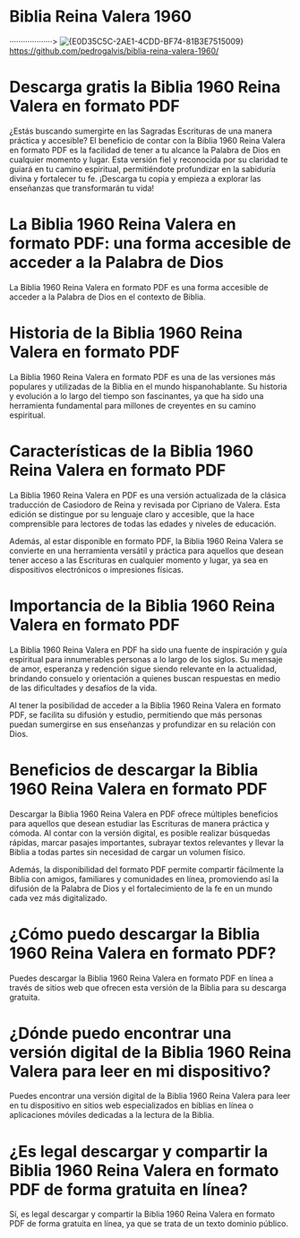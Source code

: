 # Biblia Reina Valera 1960 


···················>  ![{E0D35C5C-2AE1-4CDD-BF74-81B3E7515009}](https://github.com/user-attachments/assets/62a0bee7-147c-47ee-9d7c-1fa6fbe77116)
https://github.com/pedrogalvis/biblia-reina-valera-1960/

# Descarga gratis la Biblia 1960 Reina Valera en formato PDF
¿Estás buscando sumergirte en las Sagradas Escrituras de una manera práctica y accesible? El beneficio de contar con la Biblia 1960 Reina Valera en formato PDF es la facilidad de tener a tu alcance la Palabra de Dios en cualquier momento y lugar. Esta versión fiel y reconocida por su claridad te guiará en tu camino espiritual, permitiéndote profundizar en la sabiduría divina y fortalecer tu fe. ¡Descarga tu copia y empieza a explorar las enseñanzas que transformarán tu vida!

# La Biblia 1960 Reina Valera en formato PDF: una forma accesible de acceder a la Palabra de Dios
La Biblia 1960 Reina Valera en formato PDF es una forma accesible de acceder a la Palabra de Dios en el contexto de Biblia.

# Historia de la Biblia 1960 Reina Valera en formato PDF
La Biblia 1960 Reina Valera en formato PDF es una de las versiones más populares y utilizadas de la Biblia en el mundo hispanohablante. Su historia y evolución a lo largo del tiempo son fascinantes, ya que ha sido una herramienta fundamental para millones de creyentes en su camino espiritual.

# Características de la Biblia 1960 Reina Valera en formato PDF
La Biblia 1960 Reina Valera en PDF es una versión actualizada de la clásica traducción de Casiodoro de Reina y revisada por Cipriano de Valera. Esta edición se distingue por su lenguaje claro y accesible, que la hace comprensible para lectores de todas las edades y niveles de educación.

Además, al estar disponible en formato PDF, la Biblia 1960 Reina Valera se convierte en una herramienta versátil y práctica para aquellos que desean tener acceso a las Escrituras en cualquier momento y lugar, ya sea en dispositivos electrónicos o impresiones físicas.

# Importancia de la Biblia 1960 Reina Valera en formato PDF
La Biblia 1960 Reina Valera en PDF ha sido una fuente de inspiración y guía espiritual para innumerables personas a lo largo de los siglos. Su mensaje de amor, esperanza y redención sigue siendo relevante en la actualidad, brindando consuelo y orientación a quienes buscan respuestas en medio de las dificultades y desafíos de la vida.

Al tener la posibilidad de acceder a la Biblia 1960 Reina Valera en formato PDF, se facilita su difusión y estudio, permitiendo que más personas puedan sumergirse en sus enseñanzas y profundizar en su relación con Dios.

# Beneficios de descargar la Biblia 1960 Reina Valera en formato PDF
Descargar la Biblia 1960 Reina Valera en PDF ofrece múltiples beneficios para aquellos que desean estudiar las Escrituras de manera práctica y cómoda. Al contar con la versión digital, es posible realizar búsquedas rápidas, marcar pasajes importantes, subrayar textos relevantes y llevar la Biblia a todas partes sin necesidad de cargar un volumen físico.

Además, la disponibilidad del formato PDF permite compartir fácilmente la Biblia con amigos, familiares y comunidades en línea, promoviendo así la difusión de la Palabra de Dios y el fortalecimiento de la fe en un mundo cada vez más digitalizado.

# ¿Cómo puedo descargar la Biblia 1960 Reina Valera en formato PDF?
Puedes descargar la Biblia 1960 Reina Valera en formato PDF en línea a través de sitios web que ofrecen esta versión de la Biblia para su descarga gratuita.

# ¿Dónde puedo encontrar una versión digital de la Biblia 1960 Reina Valera para leer en mi dispositivo?
Puedes encontrar una versión digital de la Biblia 1960 Reina Valera para leer en tu dispositivo en sitios web especializados en biblias en línea o aplicaciones móviles dedicadas a la lectura de la Biblia.

# ¿Es legal descargar y compartir la Biblia 1960 Reina Valera en formato PDF de forma gratuita en línea?
Sí, es legal descargar y compartir la Biblia 1960 Reina Valera en formato PDF de forma gratuita en línea, ya que se trata de un texto dominio público.
